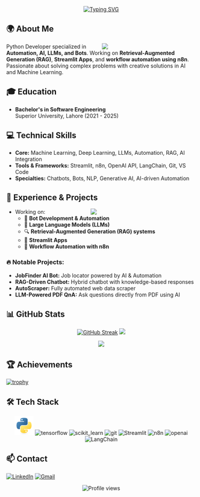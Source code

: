 <div align="center">

[![Typing SVG](https://readme-typing-svg.demolab.com?font=Poppins&size=35&pause=1000&color=42C3B4&background=9D56FF00&center=true&vCenter=true&repeat=false&random=false&width=600&lines=I'm+Muddasir+Rauf)](https://git.io/typing-svg)  

<div align="left">

## 🌍 About Me
<img align="right" src="https://user-images.githubusercontent.com/74038190/225813708-98b745f2-7d22-48cf-9150-083f1b00d6c9.gif" width="250">

Python Developer specialized in **Automation, AI, LLMs, and Bots**. Working on **Retrieval-Augmented Generation (RAG)**, **Streamlit Apps**, and **workflow automation using n8n**. Passionate about solving complex problems with creative solutions in AI and Machine Learning.

## 🎓 Education
- **Bachelor's in Software Engineering**  
    Superior University, Lahore (2021 - 2025)

## 💻 Technical Skills
- **Core:** Machine Learning, Deep Learning, LLMs, Automation, RAG, AI Integration
- **Tools & Frameworks:** Streamlit, n8n, OpenAI API, LangChain, Git, VS Code
- **Specialties:** Chatbots, Bots, NLP, Generative AI, AI-driven Automation

## 🔭 Experience & Projects
<img align="right" src="https://user-images.githubusercontent.com/74038190/212284158-e840e285-664b-44d7-b79b-e264b5e54825.gif" width="280">

- Working on:
  - 🤖 **Bot Development & Automation**
  - 🧠 **Large Language Models (LLMs)**
  - 🔍 **Retrieval-Augmented Generation (RAG) systems**
  - 🚀 **Streamlit Apps**
  - 🔄 **Workflow Automation with n8n**

### 🔥 Notable Projects:
- **JobFinder AI Bot:** Job locator powered by AI & Automation
- **RAG-Driven Chatbot:** Hybrid chatbot with knowledge-based responses
- **AutoScraper:** Fully automated web data scraper
- **LLM-Powered PDF QnA:** Ask questions directly from PDF using AI

## 📊 GitHub Stats
<p align="center">
<a href="https://git.io/streak-stats"><img width="400" src="https://streak-stats.demolab.com?user=muddasirrob&theme=dark&hide_border=true" alt="GitHub Streak"/></a>
<img width="400" src="https://github-readme-stats.vercel.app/api?username=muddasirrob&show_icons=true&theme=gotham"/>
</p>

<p align="center">
<img width="800" src="https://github-readme-stats.vercel.app/api/top-langs/?username=muddasirrob&layout=compact&langs_count=8&hide=jupyter%20notebook&theme=gotham"/>
</p>

## 🏆 Achievements
[![trophy](https://github-profile-trophy.vercel.app/?username=muddasirrob&theme=nord&row=1&column=6)](https://github.com/ryo-ma/github-profile-trophy)

## 🛠 Tech Stack
<p align="center">
<img src="https://raw.githubusercontent.com/devicons/devicon/master/icons/python/python-original.svg" alt="python" width="50" height="50"/>
<img src="https://www.vectorlogo.zone/logos/tensorflow/tensorflow-icon.svg" alt="tensorflow" width="50" height="50"/>
<img src="https://upload.wikimedia.org/wikipedia/commons/0/05/Scikit_learn_logo_small.svg" alt="scikit_learn" width="50" height="50"/>
<img src="https://www.vectorlogo.zone/logos/git-scm/git-scm-icon.svg" alt="git" width="50" height="50"/>
<img src="https://avatars.githubusercontent.com/u/76145663?s=200&v=4" alt="Streamlit" width="50" height="50"/>
<img src="https://avatars.githubusercontent.com/u/45428061?s=200&v=4" alt="n8n" width="50" height="50"/>
<img src="https://upload.wikimedia.org/wikipedia/commons/4/4b/OpenAI_Logo.svg" alt="openai" width="50" height="50"/>
<img src="https://seeklogo.com/images/L/langchain-logo-77B6D5B2C5-seeklogo.com.png" alt="LangChain" width="50" height="50"/>
</p>

## 📫 Contact
[![LinkedIn](https://img.shields.io/badge/LinkedIn-0077B5?style=for-the-badge&logo=linkedin&logoColor=white)](https://www.linkedin.com/in/muddasirrob/)
[![Gmail](https://img.shields.io/badge/Gmail-D14836?style=for-the-badge&logo=gmail&logoColor=white)](mailto:muddasirrob@gmail.com)

<p align="center">
<img src="https://komarev.com/ghpvc/?username=muddasirrob&style=for-the-badge" alt="Profile views"/>
</p>

</div>
</div>
